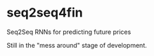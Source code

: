 # seq2seq4fin
Seq2Seq RNNs for predicting future prices

Still in the "mess around" stage of development. 

